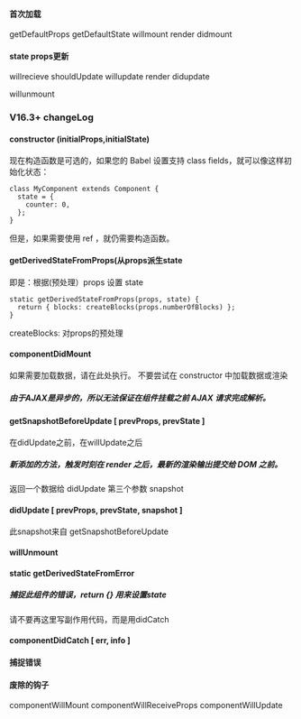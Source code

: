 #### 首次加载
getDefaultProps
getDefaultState
willmount
render
didmount

#### state props更新
willrecieve
shouldUpdate
willupdate
render
didupdate

willunmount

### V16.3+ changeLog
#### constructor (initialProps,initialState)
现在构造函数是可选的，如果您的 Babel 设置支持 class fields，就可以像这样初始化状态：
```
class MyComponent extends Component {
  state = {
    counter: 0,
  };
}
```
但是，如果需要使用 ref ，就仍需要构造函数。

#### getDerivedStateFromProps(从props派生state
即是：根据(预处理）props 设置 state 
```
static getDerivedStateFromProps(props, state) {
  return { blocks: createBlocks(props.numberOfBlocks) };
}
```
createBlocks: 对props的预处理

#### componentDidMount
如果需要加载数据，请在此处执行。 不要尝试在 constructor 中加载数据或渲染
##### 由于AJAX是异步的，所以无法保证在组件挂载之前 AJAX 请求完成解析。

#### getSnapshotBeforeUpdate [ prevProps, prevState ]
在didUpdate之前，在willUpdate之后
##### 新添加的方法，触发时刻在 render 之后，最新的渲染输出提交给 DOM 之前。
返回一个数据给 didUpdate 第三个参数 snapshot

#### didUpdate [ prevProps, prevState, snapshot ]
此snapshot来自 getSnapshotBeforeUpdate

#### willUnmount

#### static getDerivedStateFromError
##### 捕捉此组件的错误，return {} 用来设置state
请不要再这里写副作用代码，而是用didCatch


#### componentDidCatch [ err, info ]
#### 捕捉错误

#### 废除的钩子
componentWillMount
componentWillReceiveProps
componentWillUpdate
